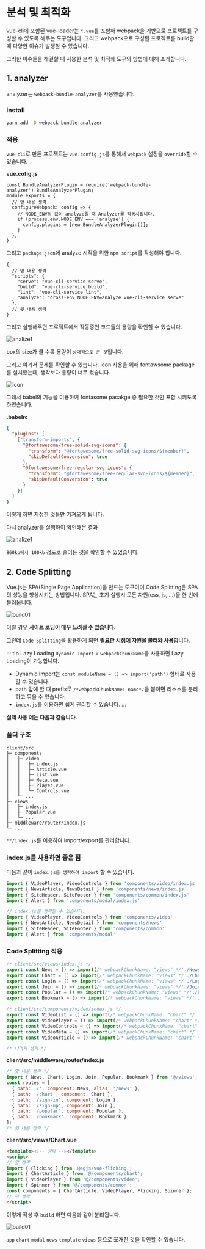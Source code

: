 # 분석 및 최적화


vue-cli에 포함된 vue-loader는 `*.vue`를 포함해 webpack을 기반으로 프로젝트를 구성할 수 있도록 해주는 도구입니다. 그리고 webpack으로 구성된 프로젝트를 build할 때 다양한 이슈가 발생할 수 있습니다.

그러한 이슈들을 해결할 때 사용한 분석 및 최적화 도구와 방법에 대해 소개합니다.

## 1. analyzer

analyzer는 `webpack-bundle-analyzer`를 사용했습니다.

### install 
``` sh
yarn add -D webpack-bundle-analyzer
```

### 적용

`vue-cli`로 만든 프로젝트는 `vue.config.js`를 통해서 `webpack` 설정을 `override`할 수 있습니다.

**vue.cofig.js**

``` js{1,6,7,8}
const BundleAnalyzerPlugin = require('webpack-bundle-analyzer').BundleAnalyzerPlugin;
module.exports = {
  // 앞 내용 생략
  configureWebpack: config => {
    // NODE_ENV의 값이 analyze일 때 Analyzer를 작동시킵니다.
    if (process.env.NODE_ENV === 'analyze') {
      config.plugins = [new BundleAnalyzerPlugin()];
    }
  },
}
```

그리고 `package.json`에 analyze 시작을 위한 `npm script`를 작성해야 합니다.

``` json{7}
{
  // 앞 내용 생략
  "scripts": {
    "serve": "vue-cli-service serve",
    "build": "vue-cli-service build",
    "lint": "vue-cli-service lint",
    "analyze": "cross-env NODE_ENV=analyze vue-cli-service serve"
  },
  // 뒷 내용 생략
}
```

그리고 실행해주면 프로젝트에서 작동중인 코드들의 용량을 확인할 수 있습니다.

![analize1](./analize01.jpg)

box의 size가 클 수록 용량이 `상대적으로 큰 것`입니다.

그리고 여기서 문제를 확인할 수 있습니다. icon 사용을 위해 fontawsome package를 설치했는데, 생각보다 용량이 너무 컸습니다.

![icon](./fontawsome.jpg)

그래서 babel의 기능을 이용하여 fontasome pacakge 중 필요한 것만 포함 시키도록 하였습니다.

**.babelrc**

``` json
{
  "plugins": [
    ["transform-imports", {
      "@fortawesome/free-solid-svg-icons": {
        "transform": "@fortawesome/free-solid-svg-icons/${member}",
        "skipDefaultConversion": true
      },
      "@fortawesome/free-regular-svg-icons": {
        "transform": "@fortawesome/free-regular-svg-icons/${member}",
        "skipDefaultConversion": true
      }
    }]
  ]
}
```
 
이렇게 하면 지정한 것들만 가져오게 됩니다.

다시 analyzer를 실행하여 확인해본 결과

![analize1](./analize02.jpg)

`860kb에서 100kb` 정도로 줄어든 것을 확인할 수 있었습니다.

## 2. Code Splitting

Vue.js는 SPA(Single Page Application)을 만드는 도구이며
Code Splitting은 SPA의 성능을 향상시키는 방법입니다.
SPA는 초기 실행시 모든 자원(css, js, ...)을 한 번에 불러옵니다.

![build01](./build02.jpg)

이럴 경우 **사이트 로딩이 매우 느려질 수 있습니다.**

그런데 `Code Splitting`을 활용하게 되면 **필요한 시점에 자원을 불러와 사용**합니다.

::: tip Lazy Loading
`Dynamic Import` + `webpackChunkName`을 사용하면 Lazy Loading이 가능합니다.
- Dynamic Import는 `const moduleName = () => import('path')` 형태로 사용할 수 있습니다.
- path 앞에 할 때 prefix로 `/*webpackChunkName: name*/`을 붙이면 리소스를 분리하고 묶을 수 있습니다.
- `index.js`를 이용하면 쉽게 관리할 수 있습니다.
:::

**실제 사용 예는 다음과 같습니다.**  

### 폴더 구조
```{4,12,15}
client/src
├─ components
│   ├─ video
│   │   ├─ index.js
│   │   ├─ Article.vue
│   │   ├─ List.vue
│   │   ├─ Meta.vue
│   │   ├─ Player.vue
│   │   └─ Controls.vue
│   └─ ...
├─ views
│   ├─ index.js
│   ├─ Popular.vue
│   └─ ...
├─ middleware/router/index.js
└─ ...
```
`**/index.js`를 이용하여 import/export를 관리합니다.


### index.js를 사용하면 좋은 점 

다음과 같이 `index.js를 생략하여 import` 할 수 있습니다.

``` js
import { VideoPlayer, VideoControls } from 'components/video/index.js'
import { NewsArticle, NewsDetail } from 'components/news/index.js'
import { SiteHeader, SiteFooter } from 'components/common/index.js'
import { Alert } from 'components/modal/index.js'

// index.js를 생략할 수 있습니다.
import { VideoPlayer, VideoControls } from 'components/video'
import { NewsArticle, NewsDetail } from 'components/news'
import { SiteHeader, SiteFooter } from 'components/common'
import { Alert } from 'components/modal'
```
  
### Code Splitting 적용

``` js
/* client/src/views/index.js */
export const News = () => import(/* webpackChunkName: "views" */'./News.vue');
export const Chart = () => import(/* webpackChunkName: "views" */'./Chart.vue');
export const Login = () => import(/* webpackChunkName: "views" */'./Login.vue');
export const Join = () => import(/* webpackChunkName: "views" */'./Join.vue');
export const Popular = () => import(/* webpackChunkName: "views" */'./Popular.vue');
export const Bookmark = () => import(/* webpackChunkName: "views" */'./Bookmark.vue');

/* client/src/components/video/index.js */
export const VideoList = () => import(/* webpackChunkName: "chart" */'./List.vue');
export const VideoPlayer = () => import(/* webpackChunkName: "chart" */'./Player.vue');
export const VideoControls = () => import(/* webpackChunkName: "chart" */'./Controls.vue');
export const VideoMeta = () => import(/* webpackChunkName: "chart" */'./Meta.vue');
export const VideoArticle = () => import(/* webpackChunkName: "chart" */'./Article.vue');

/* 나머지 생략 */
```

**client/src/middleware/router/index.js** 
``` js
/* 앞 내용 생략 */
import { News, Chart, Login, Join, Popular, Bookmark } from '@/views';
const routes = [
  { path: '/', component: News, alias: '/news' },
  { path: '/chart', component: Chart },
  { path: '/sign-in', component: Login },
  { path: '/sign-up', component: Join },
  { path: '/popular', component: Popular },
  { path: '/bookmark', component: Bookmark },
];
/* 뒷 내용 생략 */
```
**client/src/views/Chart.vue** 
``` html
<template><!-- 생략 --></template>
<script>
// 앞 생략
import { Flicking } from '@egjs/vue-flicking';
import { ChartArticle } from '@/components/chart';
import { VideoPlayer } from '@/components/video';
import { Spinner } from '@/components/common';
const components = { ChartArticle, VideoPlayer, Flicking, Spinner };
// 뒤 생략
</script>
```

이렇게 작성 후 `build` 하면 다음과 같이 분리됩니다.

![build01](./build01.jpg)

`app` `chart` `modal` `news` `template` `views` 등으로 쪼개진 것을 확인할 수 있습니다.
